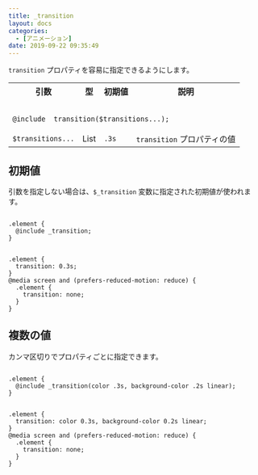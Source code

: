 ```yaml
---
title: _transition
layout: docs
categories:
  - [アニメーション]
date: 2019-09-22 09:35:49
---
```


`transition` プロパティを容易に指定できるようにします。

<table>
  <tr>
    <th>引数</th>
    <th>型</th>
    <th>初期値</th>
    <th>説明</th>
  </tr>
  <tr>
    <td colspan="4">
      <pre class="language-scss"><code>
@include _transition($transitions...);
</code></pre>
    </td>
  </tr>
  <tr>
    <td><code>$transitions...</code></td>
    <td>List</td>
    <td><code class="language-scss">.3s</code></td>
    <td><code><span class="token property">transition</span></code> プロパティの値</td>
  </tr>
</table>

## 初期値

引数を指定しない場合は、`$_transition` 変数に指定された初期値が使われます。

<div class="c demo">
  <div class="code">
    <pre class="language-scss"><code>
.element {
  @include _transition;
}
</code></pre>
    <pre class="language-css"><code>
.element {
  transition: 0.3s;
}
@media screen and (prefers-reduced-motion: reduce) {
  .element {
    transition: none;
  }
}
</code></pre>
  </div>
</div>

## 複数の値

カンマ区切りでプロパティごとに指定できます。

<div class="c demo">
  <div class="code">
    <pre class="language-scss"><code>
.element {
  @include _transition(color .3s, background-color .2s linear);
}
</code></pre>
    <pre class="language-css"><code>
.element {
  transition: color 0.3s, background-color 0.2s linear;
}
@media screen and (prefers-reduced-motion: reduce) {
  .element {
    transition: none;
  }
}
</code></pre>
  </div>
</div>